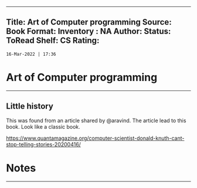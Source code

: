 
---
Title: Art of Computer programming
Source: Book
Format: 
Inventory : NA
Author: 
Status: ToRead
Shelf: CS
Rating: 
---
`16-Mar-2022 | 17:36`

# Art of Computer programming
---




## Little history

This was found from an article shared by @aravind. The article lead to this book. Look like a classic book.

https://www.quantamagazine.org/computer-scientist-donald-knuth-cant-stop-telling-stories-20200416/ 


# Notes 
---
